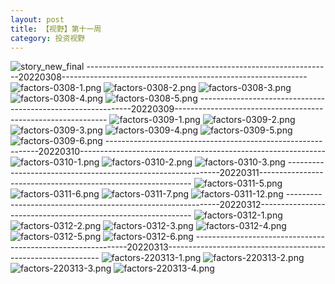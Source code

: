 ```yaml
---
layout: post
title: 【视野】第十一周
category: 投资视野
---
```

![story_new_final](http://rdr022gcy.hd-bkt.clouddn.com/img/story_new_final_0322.png)
-------------------------------------------------------------20220308-------------------------------------------------------------
![factors-0308-1.png](http://rdr022gcy.hd-bkt.clouddn.com/img/factors-0308-1.png)
![factors-0308-2.png](http://rdr022gcy.hd-bkt.clouddn.com/img/factors-0308-2.png)
![factors-0308-3.png](http://rdr022gcy.hd-bkt.clouddn.com/img/factors-0308-3.png)
![factors-0308-4.png](http://rdr022gcy.hd-bkt.clouddn.com/img/factors-0308-4.png)
![factors-0308-5.png](http://rdr022gcy.hd-bkt.clouddn.com/img/factors-0308-5.png)
-------------------------------------------------------------20220309-------------------------------------------------------------
![factors-0309-1.png](http://rdr022gcy.hd-bkt.clouddn.com/img/factors-0309-1.png)
![factors-0309-2.png](http://rdr022gcy.hd-bkt.clouddn.com/img/factors-0309-2.png)
![factors-0309-3.png](http://rdr022gcy.hd-bkt.clouddn.com/img/factors-0309-3.png)
![factors-0309-4.png](http://rdr022gcy.hd-bkt.clouddn.com/img/factors-0309-4.png)
![factors-0309-5.png](http://rdr022gcy.hd-bkt.clouddn.com/img/factors-0309-5.png)
![factors-0309-6.png](http://rdr022gcy.hd-bkt.clouddn.com/img/factors-0309-6.png)
-------------------------------------------------------------20220310-------------------------------------------------------------
![factors-0310-1.png](http://rdr022gcy.hd-bkt.clouddn.com/img/factors-0310-1.png)
![factors-0310-2.png](http://rdr022gcy.hd-bkt.clouddn.com/img/factors-0310-2.png)
![factors-0310-3.png](http://rdr022gcy.hd-bkt.clouddn.com/img/factors-0310-3.png)
-------------------------------------------------------------20220311-------------------------------------------------------------
![factors-0311-5.png](http://rdr022gcy.hd-bkt.clouddn.com/img/factors-0311-5.png)
![factors-0311-6.png](http://rdr022gcy.hd-bkt.clouddn.com/img/factors-0311-6.png)
![factors-0311-7.png](http://rdr022gcy.hd-bkt.clouddn.com/img/factors-0311-7.png)
![factors-0311-12.png](http://rdr022gcy.hd-bkt.clouddn.com/img/factors-0311-12.png)
-------------------------------------------------------------20220312-------------------------------------------------------------
![factors-0312-1.png](http://rdr022gcy.hd-bkt.clouddn.com/img/factors-0312-1.png)
![factors-0312-2.png](http://rdr022gcy.hd-bkt.clouddn.com/img/factors-0312-2.png)
![factors-0312-3.png](http://rdr022gcy.hd-bkt.clouddn.com/img/factors-0312-3.png)
![factors-0312-4.png](http://rdr022gcy.hd-bkt.clouddn.com/img/factors-0312-4.png)
![factors-0312-5.png](http://rdr022gcy.hd-bkt.clouddn.com/img/factors-0312-5.png)
![factors-0312-6.png](http://rdr022gcy.hd-bkt.clouddn.com/img/factors-0312-6.png)
-------------------------------------------------------------20220313-------------------------------------------------------------
![factors-220313-1.png](http://rdr022gcy.hd-bkt.clouddn.com/img/factors-220313-1.png)
![factors-220313-2.png](http://rdr022gcy.hd-bkt.clouddn.com/img/factors-220313-2.png)
![factors-220313-3.png](http://rdr022gcy.hd-bkt.clouddn.com/img/factors-220313-3.png)
![factors-220313-4.png](http://rdr022gcy.hd-bkt.clouddn.com/img/factors-220313-4.png)



  




